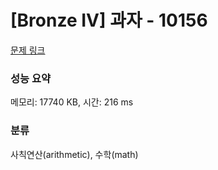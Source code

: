 # [Bronze IV] 과자 - 10156 

[문제 링크](https://www.acmicpc.net/problem/10156) 

### 성능 요약

메모리: 17740 KB, 시간: 216 ms

### 분류

사칙연산(arithmetic), 수학(math)

